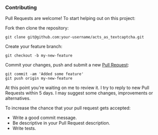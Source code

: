 ### Contributing

Pull Requests are welcome! To start helping out on this project:

Fork then clone the repository:

    git clone git@github.com:your-username/acts_as_textcaptcha.git

Create your feature branch:

    git checkout -b my-new-feature

Commit your changes, push and submit a new [Pull
Request](https://github.com/matthutchinson/acts_as_textcaptcha/compare/):

    git commit -am 'Added some feature'
    git push origin my-new-feature

At this point you're waiting on me to review it. I try to reply to new Pull
Requests within 5 days. I may suggest some changes, improvements or
alternatives.

To increase the chance that your pull request gets accepted:

* Write a good commit message.
* Be descriptive in your Pull Request description.
* Write tests.
